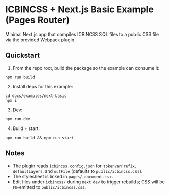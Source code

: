 # ICBINCSS + Next.js Basic Example (Pages Router)

Minimal Next.js app that compiles ICBINCSS SQL files to a public CSS file via the provided Webpack plugin.

## Quickstart

1. From the repo root, build the package so the example can consume it:

```
npm run build
```

2. Install deps for this example:

```
cd docs/examples/next-basic
npm i
```

3. Dev:

```
npm run dev
```

4. Build + start:

```
npm run build && npm run start
```

## Notes

- The plugin reads `icbincss.config.json` for `tokenVarPrefix`, `defaultLayers`, and `outFile` (defaults to `public/icbincss.css`).
- The stylesheet is linked in `pages/_document.tsx`.
- Edit files under `icbincss/` during `next dev` to trigger rebuilds; CSS will be re-emitted to `public/icbincss.css`.
